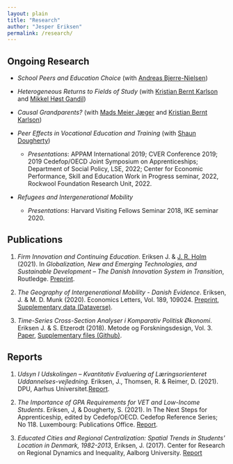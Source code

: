 ```yaml
---
layout: plain
title: "Research"
author: "Jesper Eriksen"
permalink: /research/
---
```


## Ongoing Research

- *School Peers and Education Choice* (with [Andreas Bjerre-Nielsen](https://bjerre-nielsen.me/))

- *Heterogeneous Returns to Fields of Study* (with [Kristian Bernt Karlson](http://www.kristiankarlson.dk/) and [Mikkel Høst Gandil](https://sites.google.com/view/mikkelgandil/home))

- *Causal Grandparents?* (with [Mads Meier Jæger](https://madsjaeger.dk/) and [Kristian Bernt Karlson](http://www.kristiankarlson.dk/))

- *Peer Effects in Vocational Education and Training* (with [Shaun Dougherty](https://peabody.vanderbilt.edu/bio/shaun-dougherty))  
  - *Presentations*: APPAM International 2019; CVER Conference 2019; 2019 Cedefop/OECD Joint Symposium on Apprenticeships; Department of Social Policy, LSE, 2022; Center for Economic Performance, Skill and Education Work in Progress seminar, 2022, Rockwool Foundation Research Unit, 2022.  

- *Refugees and Intergenerational Mobility* 
  - *Presentations*: Harvard Visiting Fellows Seminar 2018, IKE seminar 2020. 


## Publications

1. *Firm Innovation and Continuing Education*. Eriksen J. & [J. R. Holm](https://vbn.aau.dk/da/persons/116395) (2021). In *Globalization, New and Emerging Technologies, and Sustainable Development – The Danish Innovation System in Transition*, Routledge. [Preprint](https://vbn.aau.dk/files/351175061/Chapter11_august_edit_submission.docx). 

2. *The Geography of Intergenerational Mobility - Danish Evidence*. Eriksen, J. & M. D. Munk (2020). Economics Letters, Vol. 189, 109024. [Preprint](https://raw.githubusercontent.com/eriksenj/eriksenj.github.io/master/_content/IG_Geo_DK.pdf), [Supplementary data (Dataverse)](https://doi.org/10.7910/DVN/YIS2QY). 

3. *Time-Series Cross-Section Analyser i Komparativ Politisk Økonomi*. Eriksen J. & S. Etzerodt (2018). Metode og Forskningsdesign, Vol. 3. [Paper](https://raw.githubusercontent.com/eriksenj/eriksenj.github.io/master/_content/cv.pdf), [Supplementary files (Github)](https://github.com/EriksenJ/Eriksen_Etzerodt_2018). 


## Reports

1. *Udsyn I Udskolingen – Kvantitativ Evaluering  af Læringsorienteret Uddannelses-vejledning.* Eriksen, J., Thomsen, R. & Reimer, D. (2021). DPU, Aarhus Universitet.[Report](https://emu.dk/sites/default/files/2021-12/gsk_overgange_Rapport%20-%20Udsyn%20i%20Udskolingen.pdf). 

2. *The Importance of GPA Requirements for VET and Low-Income Students*. Eriksen, J, & Dougherty, S. (2021). In The Next Steps for Apprenticeship, edited by Cedefop/OECD. Cedefop Reference Series; No 118. Luxembourg: Publications Office. [Report](https://www.cedefop.europa.eu/files/3087_en.pdf).

3. *Educated Cities and Regional Centralization: Spatial Trends in Students' Location in Denmark, 1982-2013*,  Eriksen, J. (2017). Center for Research on Regional Dynamics and Inequality, Aalborg University. [Report](https://vbn.aau.dk/da/publications/educated-cities-and-regional-centralization-spatial-trends-in-stu)
